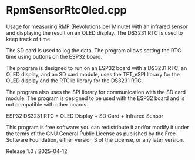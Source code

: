 
 # RpmSensorRtcOled.cpp
 
 Usage for measuring RMP (Revolutions per Minute) with an infrared sensor 
 and displaying the result on an OLED display. The DS3231 RTC is used to keep track of time.

 The SD card is used to log the data. The program allows setting the RTC time using buttons on the ESP32 board.

 The program is designed to run on an ESP32 board with a DS3231 RTC, an OLED display, and an SD card module, uses the TFT_eSPI library for the OLED display and the RTClib library for the DS3231 RTC.

 The program also uses the SPI library for communication with the SD card module.
 The program is designed to be used with the ESP32 board and is not compatible with other boards.

 ESP32 DS3231 RTC + OLED Display + SD Card + Infrared Sensor
 
 This program is free software: you can redistribute it and/or modify
 it under the terms of the GNU General Public License as published by
 the Free Software Foundation, either version 3 of the License, or
 any later version.
 
 Release 1.0 / 2025-04-12